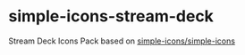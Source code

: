 # simple-icons-stream-deck
 Stream Deck Icons Pack based on [simple-icons/simple-icons](https://github.com/simple-icons/simple-icons)


